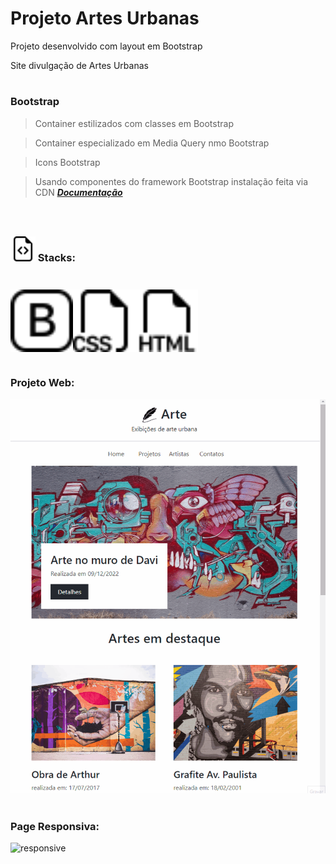 # Projeto Artes Urbanas

Projeto desenvolvido com layout em Bootstrap

Site divulgação de Artes Urbanas

#

### Bootstrap

> Container estilizados com classes em Bootstrap

> Container especializado em Media Query nmo Bootstrap

> Icons Bootstrap

> Usando componentes do framework Bootstrap instalação feita via CDN _**[Documentação](https://getbootstrap.com/)**_

#

<div style="align-itens: center; display: flex; margin-bottom: 25px" >
<h3> <img style="color: #fff; width: 40px " src="./assets/images/file-earmark-code.svg" /> Stacks: <h3>
</div>

<div style="display: flex">
<img src="./assets/images/bootstrap.svg" width="100" height="100" /> 
<img src="./assets/images/filetype-css.svg" width="100" height="100" />
<img src="./assets/images/filetype-html.svg" width="100" height="100">
</div>

#

### Projeto Web:

![Page](assets/images/arte%20page.gif)

#

### Page Responsiva:

![responsive](assets/images/arte%20page%20responsive.gif)
